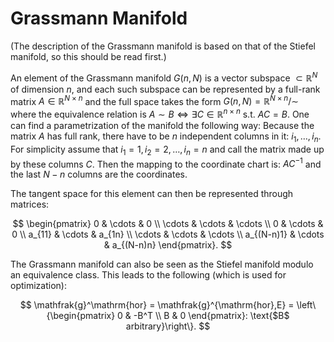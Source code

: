 # Grassmann Manifold 

(The description of the Grassmann manifold is based on that of the Stiefel manifold, so this should be read first.)

An element of the Grassmann manifold $G(n,N)$ is a vector subspace $\subset\mathbb{R}^N$ of dimension $n$, and each such subspace can be represented by a full-rank matrix $A\in\mathbb{R}^{N\times{}n}$ and the full space takes the form $G(n,N) = \mathbb{R}^{N\times{}n}/\sim$ where the equivalence relation is $A\sim{}B \iff \exists{}C\in\mathbb{R}^{n\times{}n}\text{ s.t. }AC = B$. One can find a parametrization of the manifold the following way: Because the matrix $A$ has full rank, there have to be $n$ independent columns in it: $i_1, \ldots, i_n$. For simplicity assume that $i_1 = 1, i_2=2, \ldots, i_n=n$ and call the matrix made up by these columns $C$. Then the mapping to the coordinate chart is: $AC^{-1}$ and the last $N-n$ columns are the coordinates. 

The tangent space for this element can then be represented through matrices: 

$$
\begin{pmatrix}
    0 & \cdots & 0 \\
    \cdots & \cdots & \cdots \\ 
    0 & \cdots & 0 \\
    a_{11} & \cdots & a_{1n} \\
    \cdots & \cdots & \cdots \\ 
    a_{(N-n)1} & \cdots & a_{(N-n)n}
\end{pmatrix}.
$$

The Grassmann manifold can also be seen as the Stiefel manifold modulo an equivalence class. This leads to the following (which is used for optimization):

$$
\mathfrak{g}^\mathrm{hor} = \mathfrak{g}^{\mathrm{hor},E} = \left\{\begin{pmatrix} 0 & -B^T \\ B & 0 \end{pmatrix}: \text{$B$ arbitrary}\right\}.
$$